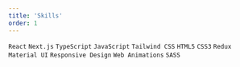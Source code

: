 ```yaml
---
title: 'Skills'
order: 1
---
```


`React` `Next.js` `TypeScript` `JavaScript` `Tailwind CSS` `HTML5` `CSS3` `Redux` `Material UI` `Responsive Design` `Web Animations` `SASS`

